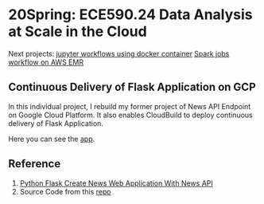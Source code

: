 # 20Spring: ECE590.24 Data Analysis at Scale in the Cloud

Next projects:
[jupyter workflows using docker container](https://github.com/JiajunSong629/jupyter-workflows-using-docker-container)
[Spark jobs workflow on AWS EMR](https://github.com/JiajunSong629/AWS_EMR_Spark_Workflow)

## Continuous Delivery of Flask Application on GCP

In this individual project, I rebuild my former project of News API Endpoint on Google Cloud Platform.
It also enables CloudBuild to deploy continuous delivery of Flask Application.

Here you can see the [app](https://deploygcpjiajun.appspot.com).

## Reference

1. [Python Flask Create News Web Application With News API](https://www.youtube.com/watch?v=I5syfw5zgnc)
2. Source Code from this [repo](https://github.com/noahgift/gcp-hello-ml)
